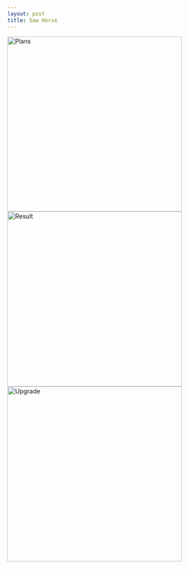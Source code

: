 ```yaml
---
layout: post
title: Saw Horse
---
```


<img src="{{ site.baseurl }}/images/crafts/saw_horse/00.jpg" alt="Plans" style="width: 400px;"/>
<img src="{{ site.baseurl }}/images/crafts/saw_horse/01.jpg" alt="Result" style="width: 400px;"/>
<img src="{{ site.baseurl }}/images/crafts/saw_horse/02.jpg" alt="Upgrade" style="width: 400px;"/>

